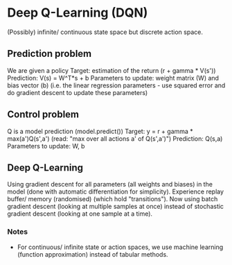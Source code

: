# Deep Q-Learning (DQN)

(Possibly) infinite/ continuous state space but discrete action space.

## Prediction problem

We are given a policy
Target: estimation of the return (r + gamma * V(s'))
Prediction: V(s) = W^T*s + b 
Parameters to update: weight matrix (W) and bias vector (b) (i.e. the linear regression parameters - use squared error and do gradient descent to update these parameters)

## Control problem

Q is a model prediction (model.predict())
Target: y = r + gamma * max(a')Q(s',a')  (read: "max over all actions a' of Q(s',a')")
Prediction: Q(s,a)
Parameters to update: W, b

## Deep Q-Learning

Using gradient descent for all parameters (all weights and biases) in the model (done with automatic differentiation for simplicity).
Experience replay buffer/ memory (randomised) (which hold "transitions").
Now using batch gradient descent (looking at multiple samples at once) instead of stochastic gradient descent (looking at one sample at a time).



### Notes
- For continuous/ infinite state or action spaces, we use machine learning (function approximation) instead of tabular methods.
